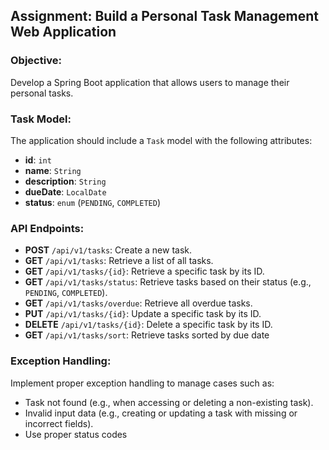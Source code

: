 ## **Assignment: Build a Personal Task Management Web Application**

### **Objective:**
Develop a Spring Boot application that allows users to manage their personal tasks. 

### **Task Model:**
The application should include a `Task` model with the following attributes:
- **id**: `int` 
- **name**: `String` 
- **description**: `String` 
- **dueDate**: `LocalDate`
- **status**: `enum` (`PENDING`, `COMPLETED`)

### **API Endpoints:**

- **POST** `/api/v1/tasks`: Create a new task.
- **GET** `/api/v1/tasks`: Retrieve a list of all tasks.
- **GET** `/api/v1/tasks/{id}`: Retrieve a specific task by its ID.
- **GET** `/api/v1/tasks/status`: Retrieve tasks based on their status (e.g., `PENDING`, `COMPLETED`).
- **GET** `/api/v1/tasks/overdue`: Retrieve all overdue tasks.
- **PUT** `/api/v1/tasks/{id}`: Update a specific task by its ID.
- **DELETE** `/api/v1/tasks/{id}`: Delete a specific task by its ID.
- **GET** `/api/v1/tasks/sort`: Retrieve tasks sorted by due date

### **Exception Handling:**
Implement proper exception handling to manage cases such as:

- Task not found (e.g., when accessing or deleting a non-existing task).
- Invalid input data (e.g., creating or updating a task with missing or incorrect fields).
- Use proper status codes
